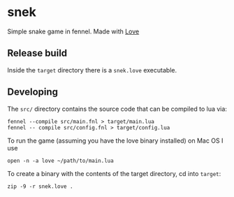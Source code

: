 # snek
Simple snake game in fennel. Made with [Love](https://love2d.org/)

## Release build
Inside the `target` directory there is a `snek.love` executable.

## Developing
The `src/` directory contains the source code that can be compiled to lua via:
```
fennel --compile src/main.fnl > target/main.lua
fennel -- compile src/config.fnl > target/config.lua
```
To run the game (assuming you have the love binary installed) on Mac OS I use
```
open -n -a love ~/path/to/main.lua
```

To create a binary with the contents of the target directory, cd into `target`:
```
zip -9 -r snek.love .
```
